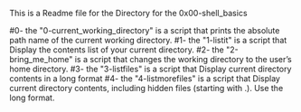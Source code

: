 This is a Readme file for the Directory for the 0x00-shell_basics

#0- the "0-current_working_directory" is a script that prints the absolute path name of the current working directory.
#1- the "1-listit" is a script that Display the contents list of your current directory.
#2- the "2-bring_me_home" is a script that changes the working directory to the user’s home directory.
#3- the "3-listfiles" is a script that Display current directory contents in a long format
#4- the "4-listmorefiles" is a script that Display current directory contents, including hidden files (starting with .). Use the long format.

